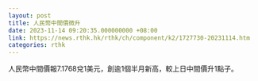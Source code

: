 ```yaml
---
layout: post
title: 人民幣中間價微升
date: 2023-11-14 09:20:35.000000000 +08:00
link: https://news.rthk.hk/rthk/ch/component/k2/1727730-20231114.htm
categories: rthk
---
```


人民幣中間價報7.1768兌1美元，創逾1個半月新高，較上日中間價升1點子。
